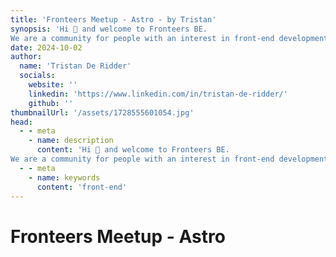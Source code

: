 ```yaml
---
title: 'Fronteers Meetup - Astro - by Tristan'
synopsis: 'Hi 👋 and welcome to Fronteers BE.
We are a community for people with an interest in front-end development and we host casual meetups in Ghent. Occiasionally also in Antwerp and Kortrijk.'
date: 2024-10-02
author:
  name: 'Tristan De Ridder'
  socials:
    website: ''
    linkedin: 'https://www.linkedin.com/in/tristan-de-ridder/'
    github: ''
thumbnailUrl: '/assets/1728555601054.jpg'
head:
  - - meta
    - name: description
      content: 'Hi 👋 and welcome to Fronteers BE.
We are a community for people with an interest in front-end development and we host casual meetups in Ghent. Occiasionally also in Antwerp and Kortrijk.'
  - - meta
    - name: keywords
      content: 'front-end'
---
```


# Fronteers Meetup - Astro